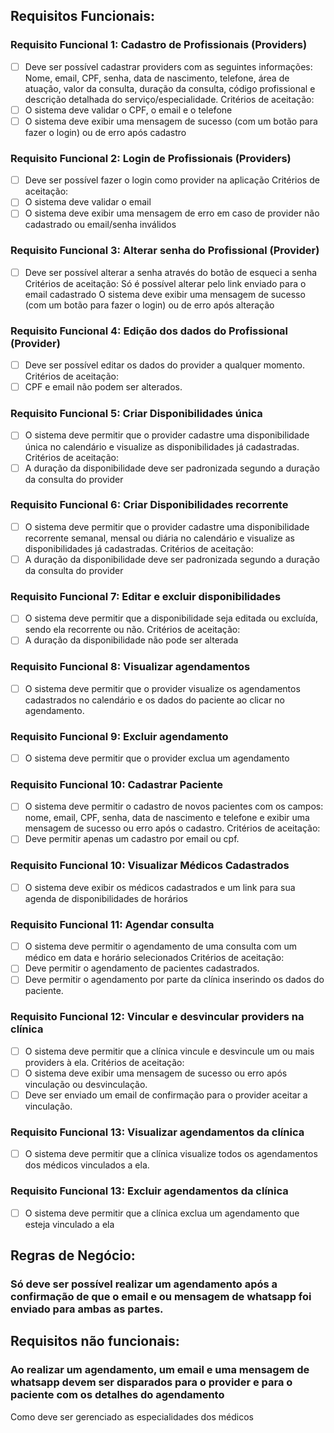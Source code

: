 ## Requisitos Funcionais:
### Requisito Funcional 1: Cadastro de Profissionais (Providers)
- [ ] Deve ser possível cadastrar providers com as seguintes informações: Nome, email, CPF, senha, data de nascimento, telefone, área de atuação, valor da consulta, duração da consulta, código profissional e descrição detalhada do serviço/especialidade.
Critérios de aceitação:
- [ ] O sistema deve validar o CPF, o email e o telefone
- [ ] O sistema deve exibir uma mensagem de sucesso (com um botão para fazer o login) ou de erro após cadastro

### Requisito Funcional 2: Login de Profissionais (Providers)
- [ ] Deve ser possível fazer o login como provider na aplicação
Critérios de aceitação:
- [ ] O sistema deve validar o email
- [ ] O sistema deve exibir uma mensagem de erro em caso de provider não cadastrado ou email/senha inválidos

### Requisito Funcional 3: Alterar senha do Profissional (Provider)
- [ ] Deve ser possível alterar a senha através do botão de esqueci a senha
Critérios de aceitação:
Só é possível alterar pelo link enviado para o email cadastrado
O sistema deve exibir uma mensagem de sucesso (com um botão para fazer o login) ou de erro após alteração

### Requisito Funcional 4: Edição dos dados do Profissional (Provider)
- [ ] Deve ser possível editar os dados do provider a qualquer momento.
Critérios de aceitação:
- [ ] CPF e email não podem ser alterados.

### Requisito Funcional 5: Criar Disponibilidades única
- [ ] O sistema deve permitir que o provider cadastre uma disponibilidade única no calendário e visualize as disponibilidades já cadastradas.
Critérios de aceitação:
- [ ] A duração da disponibilidade deve ser padronizada segundo a duração da consulta do provider

### Requisito Funcional 6: Criar Disponibilidades recorrente
- [ ] O sistema deve permitir que o provider cadastre uma disponibilidade recorrente semanal, mensal ou diária no calendário e visualize as disponibilidades já cadastradas.
Critérios de aceitação:
- [ ] A duração da disponibilidade deve ser padronizada segundo a duração da consulta do provider

### Requisito Funcional 7: Editar e excluir disponibilidades
- [ ] O sistema deve permitir que a disponibilidade seja editada ou excluída, sendo ela recorrente ou não.
Critérios de aceitação:
- [ ] A duração da disponibilidade não pode ser alterada

### Requisito Funcional 8: Visualizar agendamentos
- [ ] O sistema deve permitir que o provider visualize os agendamentos cadastrados no calendário e os dados do paciente ao clicar no agendamento.

### Requisito Funcional 9: Excluir agendamento
- [ ] O sistema deve permitir que o provider exclua um agendamento

### Requisito Funcional 10: Cadastrar Paciente
- [ ] O sistema deve permitir o cadastro de novos pacientes com os campos: nome, email, CPF, senha, data de nascimento e telefone e exibir uma mensagem de sucesso ou erro após o cadastro.
Critérios de aceitação:
- [ ] Deve permitir apenas um cadastro por email ou cpf.

### Requisito Funcional 10: Visualizar Médicos Cadastrados
- [ ] O sistema deve exibir os médicos cadastrados e um link para sua agenda de disponibilidades de horários

### Requisito Funcional 11: Agendar consulta
- [ ] O sistema deve permitir o agendamento de uma consulta com um médico em data e horário selecionados
Critérios de aceitação:
- [ ] Deve permitir o agendamento de pacientes cadastrados.
- [ ] Deve permitir o agendamento por parte da clínica inserindo os dados do paciente.

### Requisito Funcional 12: Vincular e desvincular providers na clínica
- [ ] O sistema deve permitir que a clínica vincule e desvincule um ou mais providers à ela.
Critérios de aceitação: 
- [ ] O sistema deve exibir uma mensagem de sucesso ou erro após vinculação ou desvinculação.
- [ ] Deve ser enviado um email de confirmação para o provider aceitar a vinculação.

### Requisito Funcional 13: Visualizar agendamentos da clínica
- [ ] O sistema deve permitir que a clínica visualize todos os agendamentos dos médicos vinculados a ela.

### Requisito Funcional 13: Excluir agendamentos da clínica
- [ ] O sistema deve permitir que a clínica exclua um agendamento que esteja vinculado a ela



## Regras de Negócio:
### Só deve ser possível realizar um agendamento após a confirmação de que o email e ou mensagem de whatsapp foi enviado para ambas as partes.

## Requisitos não funcionais:
### Ao realizar um agendamento, um email e uma mensagem de whatsapp devem ser disparados para o provider e para o paciente com os detalhes do agendamento


Como deve ser gerenciado as especialidades dos médicos